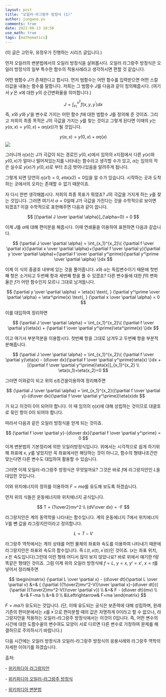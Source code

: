 ```yaml
---
layout: post
title: "오일러-라그랑주 방정식 (1)"
author: jungwoo.yu
comments: true
date: 2021-08-13 10:50
use_math: true
tags: [mathematics]
---
```


(이 글은 고민우, 유정우가 진행하는 시리즈 글입니다.)

먼저 오일러의 변분법에서의 오일러 방정식을 살펴봅시다. 오일러 라그랑주 방정식은 오일러 방정식의 일부 특수한 함수의 적용사례라고 생각하시면 편할 것 같습니다.

어떤 범함수 $J$가 존재한다고 합시다. 먼저 범함수는 어떤 함수를 입력받으면 어떤 스칼라값을 내놓는 함수를 말합니다. 저희는 그 범함수 $J$를 다음과 같이 정의해줍시다. (여기서 $y^\prime$은 $x$에 대한 $y$의 순간변화율을 의미합니다.)


$$
J = \int_{x_1}^{x^2}f(x,y,y^\prime)dx
$$
즉, $x$와 $y$와 $y'$을 변수로 가지는 어떤 함수 $f$에 대한 범함수 $J$를 정의해 준 것이죠. 그리고 저희의 최종 목적은 $J$의 극값을 가지는 $y$를 찾는 것이고 그렇게 된다면 이때의 $y$는 $y(\alpha,x)=y(0,x)+\alpha\eta(x))$가 될 것입니다. 


$$
y(\alpha,x) = y(0,x)+\alpha\eta(x)
$$
![](https://user-images.githubusercontent.com/46587635/129293611-45b8907d-83d6-442d-a7b5-8f412a219282.png)

그러니까 $\eta(x)$는 $J$가 극값이 되는 경로인 $y(0,x)$에서 임의의 $x$지점에서 다른 $y(x)$와 $y(0,x)$가 얼마나 떨어져있는지를 나타내는 함수라고 생각할 수가 있고, $\alpha$는 임의의 작은 실수로 $y(x)$가 $y(0,x)$로 부터 조금 벗어나있음을 알려주게 됩니다. 

그렇게 되면 당연히 $\eta(x1)=0$, $eta(x2)=0$임을 알 수가 있습니다. 시작하는 곳과 도착하는 곳에서의 오차는 존재할 수 없기 때문이죠.

자 다시 한번 생각해봅시다. 저희의 최종 목표가 뭐였죠? $J$의 극값을 가지게 하는 $y$를 찾는 것입니다. 그러면 여기서 $\alpha=0$일때 $J$가 극값을 가진다는 것을 수학적으로 보이면 되겠죠? 이걸 수학적으로 표현해주면 다음과 같이 씁니다.


$$
[{\partial J \over \partial \alpha}]_{\alpha=0} = 0
$$


이제 $J$를 $\alpha$에 대해 편미분을 해줍시다. 이때 연쇄율을 이용하여 표현하면 다음과 같습니다. 


$$
{\partial J \over \partial \alpha} = \int_{x_1}^{x_2}\{ {\partial f \over \partial x}{\partial x \over \partial \alpha}+{\partial f \over \partial y}{\partial y \over \partial \alpha}+{\partial f \over \partial y^\prime}{\partial y^\prime \over \partial \alpha} \}dx
$$


이제 이 식의 중괄호 내부에 있는 것을 풀어줍니다. $x$와 $\alpha$는 독립변수이기 때문에 첫번째 항은 소거되고 두번째 항과 세번째 항을 풀 수 있겠죠? 다른 변수들에 대한 $f$의 변화율은 $f$가 어떤 함수인지 모르니 그대로 남겨둡니다. 


$$
{\partial y \over \partial \alpha} = \eta(x) \text{, }
{\partial y^\prime \over \partial \alpha} = \eta^\prime(x) \text{, }
{\partial x \over \partial \alpha} = 0
$$


이를 대입하여 정리하면


$$
{\partial J \over \partial \alpha} = \int_{x_1}^{x_2}\{ {\partial f \over \partial y}\eta(x) + {\partial f \over \partial y^\prime}\eta^\prime(x) \}dx
$$


이고 여기서 부분적분을 이용합시다. 첫번째 항을 그대로 남겨두고 두번째 항을 부분적분해줍니다. 


$$
{\partial J \over \partial \alpha} = \int_{x_1}^{x_2}\{ {\partial f \over \partial y}\eta(x) - {d\over dx}{\partial f \over \partial y^\prime}\eta(x) \}dx + [{\partial f \over \partial y^\prime}\eta(x)]_{x_1}^{x_2} \\
\eta(x_1)=\eta(x_2)=0
$$


그러면 이와같이 되고 위의 $\eta$조건을이용하여 정리해주면 


$$
{\partial J \over \partial \alpha} = \int_{x_1}^{x_2}({\partial f \over \partial y}-{d\over dx}{\partial f \over \partial y^\prime})\eta(x)dx
$$


가 되고 이것이 0이 되어야 합니다. 이 때 임의의 $\eta(x)$에 대해 성립하는 것이므로 대괄호로 묶인 항이 0이 되어야 합니다.

따라서 다음과 같은 오일러 방정식을 얻게 되는 것이죠.


$$
{\partial f \over \partial y}-{d\over dx}{\partial f \over \partial y^\prime} = 0
$$
이게 변분법의 기본정리에 의한 오일러방정식입니다. 위에서는 시각적으로 쉽게 하기위해 좌표에 $x$, $y$를 넣었지만 꼭 좌표에서만 해당하는 것이 아니고, 함수의 형태나조건만 맞는다면 다른 변수도 대입하여 활용할 수 있습니다.

그러면 이제 오일러-라그랑주 방정식은 무엇일까요? 그것은 바로 $f$에 라그랑지안인 $L$을 대입한 것입니다.

이와 위치에너지의 정의를 이용하여 $F=ma$를 유도해 보도록 하겠습니다.

먼저 위의 식들은 운동에너지와 위치에너지 공식입니다.


$$
T = {1\over2}mv^2 \\
{dV\over dx} = -F
$$


라그랑지안은 계의 동역학을 나타내는 함수입니다. 계의 운동에너지 $T$에서 위치에너지 $V$를 뺀 값을 라그랑지안이라고 정의합니다.  


$$
L = T-V
$$


라그랑주 역학에서는 계의 상태를 어떤 물체의 좌표와 속도를 이용하여 나타내기 때문에 라그랑지안은 좌표와 속도의 함수입니다. 즉 $L(t,x(t),x^\prime(t))$인 것이죠. ($x$는 좌표 위치, $x^\prime$은 속도입니다)그런데 이런 형태 어디서 많이 보지 않았나요? 바로 위에서 얘기한 f랑 똑같은 형태인 것이죠. 그럼 이제 위의 오일러 방정식에 $f=L$, $y=x$, $y'=x'$, $x=t$를 넣어서 정리해주면 


$$
\begin{matrix}
{\partial L \over \partial x} - {d\over dt}{\partial L \over \partial v} &=& { {\partial ({1\over2}mv^2-V)}\over \partial x}-{d\over dt}({ {\partial ({1\over2}mv^2-V)}\over \partial v}) \\
&=& F - {d\over dt}(mv) \\
&=& F-ma \\
&=& 0 \\
&\Leftrightarrow& F=ma
\end{matrix}
$$


$F=ma$가 유도되는 것입니다. (단, 이때 유도되는 공식은 보존력에 대해 성립하며, 원래 기존의 편미분에서는 $x$를 $x^\prime$으로 편미분할 때의 값은 자명하게 0이라고 할 수 없으나, 라그랑지안을 적용하는 오일러-라그랑주 방정식에서는 이것이 0입니다. 즉, 어떤 변수의 시간에 대한 도함수꼴의 변수여도 모양이 서로 다르면 다른 변수로 가정하여 문제를 해결하므로 주의하시기 바랍니다.)

다음 시간에는 오일러 방정식과 오일러-라그랑주 방정식의 응용사례와 라그랑주 역학의 자세한 이야기를 하겠습니다.



출처:

\- [위키피디아 라그랑지언](https://ko.wikipedia.org/wiki/%EB%9D%BC%EA%B7%B8%EB%9E%91%EC%A7%80%EC%96%B8)

\- [위키피디아 오일러-라그랑주 방정식](https://ko.wikipedia.org/wiki/오일러-라그랑주_방정식)

\- [위키피디아 변분법](https://ko.wikipedia.org/wiki/변분법)

